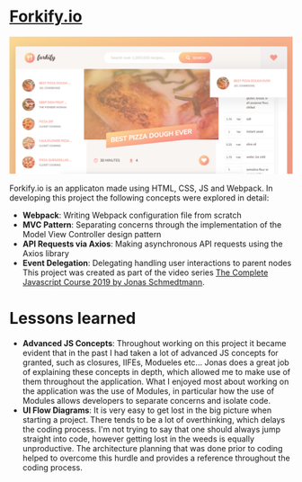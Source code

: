 # [Forkify.io](https://rawcdn.githack.com/tomzacchia/forkify/d134aa1519d22cef9d905b74fa0dcd2d5f244d7f/dist/index.html)

![App](https://github.com/tomzacchia/forkify/blob/master/app_img.png)

Forkify.io is an applicaton made using HTML, CSS, JS and Webpack. In developing this project the following concepts were explored in detail:
- **Webpack**: Writing Webpack configuration file from scratch
- **MVC Pattern**: Separating concerns through the implementation of the Model View Controller design pattern
- **API Requests via Axios**: Making asynchronous API requests using the Axios library
- **Event Delegation**: Delegating handling user interactions to parent nodes
This project was created as part of the video series 
[The Complete Javascript Course 2019 by Jonas Schmedtmann](https://www.udemy.com/course/the-complete-javascript-course/).

# Lessons learned
- **Advanced JS Concepts**:  Throughout working on this project it became evident that in the past I had taken a lot of advanced JS concepts for granted, such as closures, IIFEs, Modueles etc... Jonas does a great job of explaining these concepts in depth, which allowed me to make use of them throughout the application. What I enjoyed most about working on the application was the use of Modules, in particular how the use of Modules allows developers to separate concerns and isolate code.
- **UI Flow Diagrams**: It is very easy to get lost in the big picture when starting a project. There tends to be a lot of overthinking, which delays the coding process. I'm not trying to say that one should always jump straight into code, however getting lost in the weeds is equally unproductive. The architecture planning that was done prior to coding helped to overcome this hurdle and provides a reference throughout the coding process.
